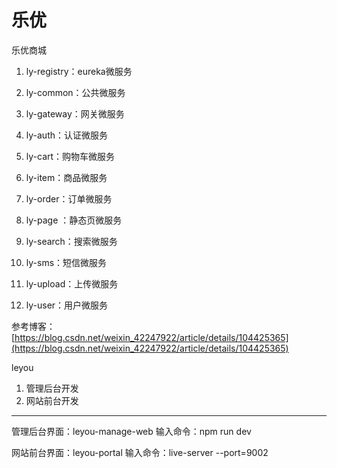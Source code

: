 # 乐优
乐优商城

1. ly-registry：eureka微服务

2. ly-common：公共微服务

3. ly-gateway：网关微服务

4. ly-auth：认证微服务

5. ly-cart：购物车微服务

6. ly-item：商品微服务

7. ly-order：订单微服务

8. ly-page	：静态页微服务

9. ly-search：搜索微服务

10. ly-sms：短信微服务

11. ly-upload：上传微服务

12. ly-user：用户微服务

参考博客：[https://blog.csdn.net/weixin_42247922/article/details/104425365](https://blog.csdn.net/weixin_42247922/article/details/104425365)

leyou
1. 管理后台开发
2. 网站前台开发

---
管理后台界面：leyou-manage-web
输入命令：npm run dev

网站前台界面：leyou-portal
输入命令：live-server --port=9002

